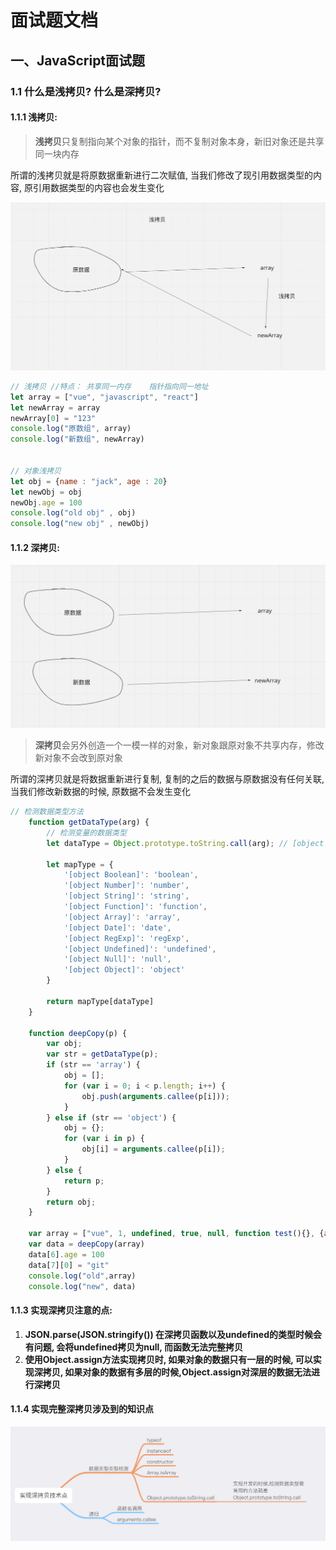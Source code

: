 # 面试题文档

## 一、JavaScript面试题

### 1.1 什么是浅拷贝? 什么是深拷贝?

#### 1.1.1 浅拷贝: 

> **浅拷贝**只复制指向某个对象的指针，而不复制对象本身，新旧对象还是共享同一块内存

所谓的浅拷贝就是将原数据重新进行二次赋值, 当我们修改了现引用数据类型的内容, 原引用数据类型的内容也会发生变化

![image-20220622160258115](README.assets/image-20220622160258115.png)

```javascript
// 浅拷贝 //特点： 共享同一内存    指针指向同一地址
let array = ["vue", "javascript", "react"]
let newArray = array
newArray[0] = "123"
console.log("原数组", array)
console.log("新数组", newArray)


// 对象浅拷贝
let obj = {name : "jack", age : 20}
let newObj = obj
newObj.age = 100
console.log("old obj" , obj)
console.log("new obj" , newObj)

```



#### 1.1.2 深拷贝:

![image-20220622172856173](README.assets/image-20220622172856173.png)

> **深拷贝**会另外创造一个一模一样的对象，新对象跟原对象不共享内存，修改新对象不会改到原对象

所谓的深拷贝就是将数据重新进行复制, 复制的之后的数据与原数据没有任何关联,当我们修改新数据的时候, 原数据不会发生变化

```javascript
// 检测数据类型方法
    function getDataType(arg) {
        // 检测变量的数据类型
        let dataType = Object.prototype.toString.call(arg); // [object String]

        let mapType = {
            '[object Boolean]': 'boolean',
            '[object Number]': 'number',
            '[object String]': 'string',
            '[object Function]': 'function',
            '[object Array]': 'array',
            '[object Date]': 'date',
            '[object RegExp]': 'regExp',
            '[object Undefined]': 'undefined',
            '[object Null]': 'null',
            '[object Object]': 'object'
        }

        return mapType[dataType]
    }
    
    function deepCopy(p) {
        var obj;
        var str = getDataType(p);
        if (str == 'array') {
            obj = [];
            for (var i = 0; i < p.length; i++) {
                obj.push(arguments.callee(p[i]));
            }
        } else if (str == 'object') {
            obj = {};
            for (var i in p) {
                obj[i] = arguments.callee(p[i]);
            }
        } else {
            return p;
        }
        return obj;
    }
    
    var array = ["vue", 1, undefined, true, null, function test(){}, {age : 1}, ["html","css"]]
    var data = deepCopy(array)
    data[6].age = 100
    data[7][0] = "git"
    console.log("old",array)
    console.log("new", data)
```

#### 1.1.3 实现深拷贝注意的点:

1. **JSON.parse(JSON.stringify()) 在深拷贝函数以及undefined的类型时候会有问题, 会将undefined拷贝为null, 而函数无法完整拷贝**
2. **使用Object.assign方法实现拷贝时, 如果对象的数据只有一层的时候, 可以实现深拷贝, 如果对象的数据有多层的时候,Object.assign对深层的数据无法进行深拷贝**

#### 1.1.4 实现完整深拷贝涉及到的知识点

![image-20220622172806144](README.assets/image-20220622172806144.png)

